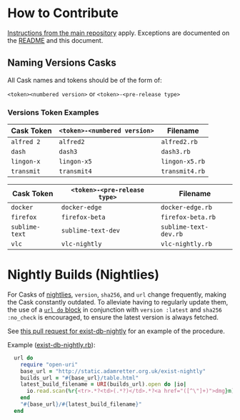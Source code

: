 # How to Contribute

[Instructions from the main repository](https://github.com/Homebrew/homebrew-cask/blob/master/CONTRIBUTING.md) apply. Exceptions are documented on the [README](README.md) and this document.

## Naming Versions Casks

All Cask names and tokens should be of the form of:

`<token><numbered version>` or `<token>-<pre-release type>`

### Versions Token Examples

Cask Token          | `<token>-<numbered version>` | Filename
--------------------|------------------------------|------------------------
`alfred 2`          | `alfred2`                    | `alfred2.rb`
`dash`              | `dash3`                      | `dash3.rb`
`lingon-x`          | `lingon-x5`                  | `lingon-x5.rb`
`transmit`          | `transmit4`                  | `transmit4.rb`

Cask Token          | `<token>-<pre-release type>` | Filename
--------------------|------------------------------|------------------------
`docker`            | `docker-edge`                | `docker-edge.rb`
`firefox`           | `firefox-beta`               | `firefox-beta.rb`
`sublime-text`      | `sublime-text-dev`           | `sublime-text-dev.rb`
`vlc`               | `vlc-nightly`                | `vlc-nightly.rb`

# Nightly Builds (Nightlies)

For Casks of [nightlies](https://en.wikipedia.org/wiki/Daily_build), `version`, `sha256`, and `url` change frequently, making the Cask constantly outdated. To alleviate having to regularly update them, the use of a [`url do` block](https://github.com/Homebrew/homebrew-cask/blob/master/doc/cask_language_reference/stanzas/url.md#using-a-block-to-defer-code-execution) in conjunction with `version :latest` and `sha256 :no_check` is encouraged, to ensure the latest version is always fetched.

See [this pull request for exist-db-nightly](https://github.com/Homebrew/homebrew-cask-versions/pull/3067) for an example of the procedure.

Example ([exist-db-nightly.rb](https://github.com/Homebrew/homebrew-cask-versions/blob/16b3bab91ab5b9a69ef7c456441b0e0fced56516/Casks/exist-db-nightly.rb#L6#L14)):

```ruby
  url do
    require "open-uri"
    base_url = "http://static.adamretter.org.uk/exist-nightly"
    builds_url = "#{base_url}/table.html"
    latest_build_filename = URI(builds_url).open do |io|
      io.read.scan(%r{<tr>.*?<td>(.*?)</td>.*?<a href="([^\"]+)">dmg}m).max[1]
    end
    "#{base_url}/#{latest_build_filename}"
  end
```
